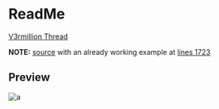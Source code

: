 # ReadMe
[V3rmillion Thread](https://v3rmillion.net/showthread.php?pid=8458538#pid8458538)

**NOTE:**
[source](https://github.com/GhostDuckyy/UI-Libraries/blob/main/seere.vip/old/source.lua) with an already working example at [lines 1723](https://github.com/GhostDuckyy/UI-Libraries/blob/main/seere.vip/old/source.lua#L1723)
## Preview
![a](https://media.discordapp.net/attachments/1038153262232248442/1082345516697919638/image.png)
